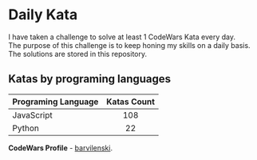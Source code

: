 # Daily Kata

I have taken a challenge to solve at least 1 CodeWars Kata every day.  
The purpose of this challenge is to keep honing my skills on a daily basis.  
The solutions are stored in this repository.

## Katas by programing languages

| Programing Language | Katas Count |
| ------------------- | :---------: |
| JavaScript          |         108 |
| Python              |          22 |


**CodeWars Profile** - [barvilenski](https://www.codewars.com/users/vbarv24).
